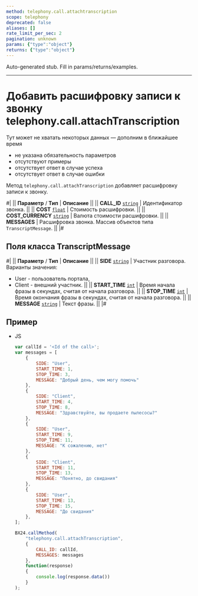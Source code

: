 ```yaml
---
method: telephony.call.attachtranscription
scope: telephony
deprecated: false
aliases: []
rate_limit_per_sec: 2
pagination: unknown
params: {"type":"object"}
returns: {"type":"object"}
---
```


Auto-generated stub. Fill in params/returns/examples.

---

# Добавить расшифровку записи к звонку telephony.call.attachTranscription



Тут может не хватать некоторых данных — дополним в ближайшее время







- не указана обязательность параметров
- отсутствуют примеры
- отсутствует ответ в случае успеха
- отсутствует ответ в случае ошибки







Метод `telephony.call.attachTranscription` добавляет расшифровку записи к звонку.

#|
|| **Параметр** / **Тип** | **Описание** ||
|| **CALL_ID** 
[`string`](../data-types.md) | Идентификатор звонка. ||
|| **COST** 
[`float`](../data-types.md) | Стоимость расшифровки. ||
|| **COST_CURRENCY** 
[`string`](../data-types.md) | Валюта стоимости расшифровки. ||
|| **MESSAGES** | Расшифровка звонка. Массив объектов типа `TranscriptMessage`. ||
|#

## Поля класса TranscriptMessage

#|
|| **Параметр** / **Тип** | **Описание** ||
|| **SIDE** 
[`string`](../data-types.md) | Участник разговора. Варианты значения: 
- User - пользователь портала, 
- Client - внешний участник. ||
|| **START_TIME** 
[`int`](../data-types.md) | Время начала фразы в секундах, считая от начала разговора. ||
|| **STOP_TIME** 
[`int`](../data-types.md) | Время окончания фразы в секундах, считая от начала разговора. ||
|| **MESSAGE** 
[`string`](../data-types.md) | Текст фразы. ||
|#

## Пример



- JS

    ```js
    var callId = '<Id of the call>';
    var messages = [
        {
            SIDE: "User",
            START_TIME: 1,
            STOP_TIME: 3,
            MESSAGE: "Добрый день, чем могу помочь"
        },
        {
            SIDE: "Client",
            START_TIME: 4,
            STOP_TIME: 8,
            MESSAGE: "Здравствуйте, вы продаете пылесосы?"
        },
        {
            SIDE: "User",
            START_TIME: 9,
            STOP_TIME: 11,
            MESSAGE: "К сожалению, нет"
        },
        {
            SIDE: "Client",
            START_TIME: 11,
            STOP_TIME: 13,
            MESSAGE: "Понятно, до свидания"
        },
        {
            SIDE: "User",
            START_TIME: 13,
            STOP_TIME: 15,
            MESSAGE: "До свидания"
        },
    ];

    BX24.callMethod(
        "telephony.call.attachTranscription",
        {
            CALL_ID: callId,
            MESSAGES: messages
        },
        function(response)
        {
            console.log(response.data())
        }
    );
    ```






